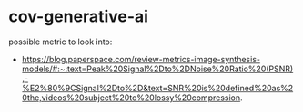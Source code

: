# cov-generative-ai

possible metric to look into:
- https://blog.paperspace.com/review-metrics-image-synthesis-models/#:~:text=Peak%20Signal%2Dto%2DNoise%20Ratio%20(PSNR),-%E2%80%9CSignal%2Dto%2D&text=SNR%20is%20defined%20as%20the,videos%20subject%20to%20lossy%20compression.
